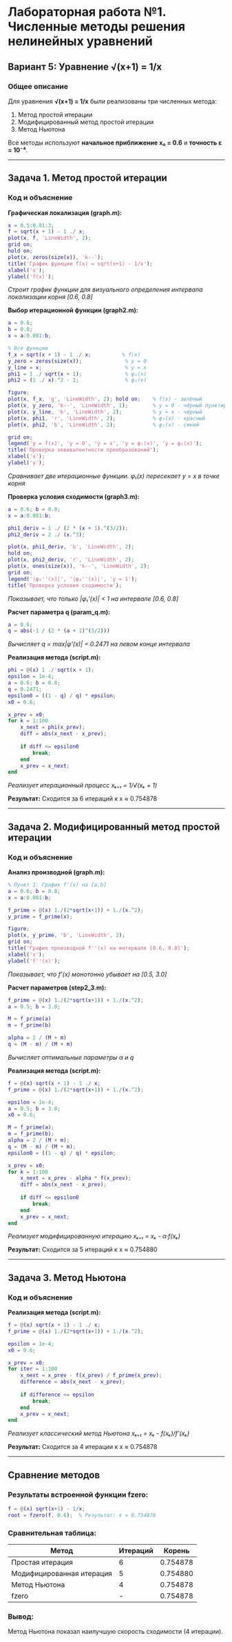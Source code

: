 # Лабораторная работа №1. Численные методы решения нелинейных уравнений
## Вариант 5: Уравнение √(x+1) = 1/x

### Общее описание
Для уравнения **√(x+1) = 1/x** были реализованы три численных метода:
1. Метод простой итерации
2. Модифицированный метод простой итерации  
3. Метод Ньютона

Все методы используют **начальное приближение x₀ = 0.6** и **точность ε = 10⁻⁴**.

---

## Задача 1. Метод простой итерации

### Код и объяснение

**Графическая локализация (graph.m):**
```matlab
x = 0.5:0.01:3;
f = sqrt(x + 1) - 1 ./ x;
plot(x, f, 'LineWidth', 2);
grid on;
hold on;
plot(x, zeros(size(x)), 'k--');
title('График функции f(x) = sqrt(x+1) - 1/x');
xlabel('x');
ylabel('f(x)');
```
*Строит график функции для визуального определения интервала локализации корня [0.6, 0.8]*

**Выбор итерационной функции (graph2.m):**
```matlab
a = 0.6;
b = 0.8;
x = a:0.001:b;

% Все функции
f_x = sqrt(x + 1) - 1 ./ x;          % f(x)
y_zero = zeros(size(x));              % y = 0
y_line = x;                           % y = x
phi1 = 1 ./ sqrt(x + 1);              % φ₁(x)
phi2 = (1 ./ x).^2 - 1;               % φ₂(x)

figure;
plot(x, f_x, 'g', 'LineWidth', 2); hold on;    % f(x) - зелёный
plot(x, y_zero, 'k--', 'LineWidth', 1);        % y = 0 - чёрный пунктир
plot(x, y_line, 'k', 'LineWidth', 2);          % y = x - чёрный
plot(x, phi1, 'r', 'LineWidth', 2);            % φ₁(x) - красный
plot(x, phi2, 'b', 'LineWidth', 2);            % φ₂(x) - синий

grid on;
legend('y = f(x)', 'y = 0', 'y = x', 'y = φ₁(x)', 'y = φ₂(x)');
title('Проверка эквивалентности преобразований');
xlabel('x');
ylabel('y');
```
*Сравнивает две итерационные функции. φ₁(x) пересекает y = x в точке корня*

**Проверка условия сходимости (graph3.m):**
```matlab
a = 0.6; b = 0.8;
x = a:0.001:b;

phi1_deriv = 1 ./ (2 * (x + 1).^(3/2));
phi2_deriv = 2 ./ (x.^3);

plot(x, phi1_deriv, 'b', 'LineWidth', 2);
hold on;
plot(x, phi2_deriv, 'r', 'LineWidth', 2);
plot(x, ones(size(x)), 'k--', 'LineWidth', 2);
grid on;
legend('|φ₁''(x)|', '|φ₂''(x)|', 'y = 1');
title('Проверка условия сходимости');
```
*Показывает, что только |φ₁'(x)| < 1 на интервале [0.6, 0.8]*

**Расчет параметра q (param_q.m):**
```matlab
a = 0.6;
q = abs(-1 / (2 * (a + 1)^(3/2)))
```
*Вычисляет q = max|φ'(x)| = 0.2471 на левом конце интервала*

**Реализация метода (script.m):**
```matlab
phi = @(x) 1 ./ sqrt(x + 1);
epsilon = 1e-4;
a = 0.6; b = 0.8;
q = 0.2471;
epsilon0 = ((1 - q) / q) * epsilon;
x0 = 0.6;

x_prev = x0;
for k = 1:100
    x_next = phi(x_prev);
    diff = abs(x_next - x_prev);
    
    if diff <= epsilon0
        break;
    end
    x_prev = x_next;
end
```
*Реализует итерационный процесс xₖ₊₁ = 1/√(xₖ + 1)*

**Результат:** Сходится за 6 итераций к x ≈ 0.754878

---

## Задача 2. Модифицированный метод простой итерации

### Код и объяснение

**Анализ производной (graph.m):**
```matlab
% Пункт 1: График f'(x) на [a,b]
a = 0.6; b = 0.8;
x = a:0.001:b;

f_prime = @(x) 1./(2*sqrt(x+1)) + 1./(x.^2);
y_prime = f_prime(x);

figure;
plot(x, y_prime, 'b', 'LineWidth', 2);
grid on;
title('График производной f''(x) на интервале [0.6, 0.8]');
xlabel('x');
ylabel('f''(x)');
```
*Показывает, что f'(x) монотонно убывает на [0.5, 3.0]*

**Расчет параметров (step2_3.m):**
```matlab
f_prime = @(x) 1./(2*sqrt(x+1)) + 1./(x.^2);
a = 0.5; b = 3.0;

M = f_prime(a)  
m = f_prime(b)  

alpha = 2 / (M + m)  
q = (M - m) / (M + m)  
```
*Вычисляет оптимальные параметры α и q*

**Реализация метода (script.m):**
```matlab
f = @(x) sqrt(x + 1) - 1 ./ x;
f_prime = @(x) 1./(2*sqrt(x+1)) + 1./(x.^2);

epsilon = 1e-4;
a = 0.5; b = 3.0;
x0 = 0.6;

M = f_prime(a);  
m = f_prime(b);  
alpha = 2 / (M + m);  
q = (M - m) / (M + m);  
epsilon0 = ((1 - q) / q) * epsilon;  

x_prev = x0;
for k = 1:100
    x_next = x_prev - alpha * f(x_prev);
    diff = abs(x_next - x_prev);
    
    if diff <= epsilon0
        break;
    end
    x_prev = x_next;
end
```
*Реализует модифицированную итерацию xₖ₊₁ = xₖ - α·f(xₖ)*

**Результат:** Сходится за 5 итераций к x ≈ 0.754880

---

## Задача 3. Метод Ньютона

### Код и объяснение

**Реализация метода (script.m):**
```matlab
f = @(x) sqrt(x + 1) - 1 ./ x;
f_prime = @(x) 1./(2*sqrt(x+1)) + 1./(x.^2);

epsilon = 1e-4;
x0 = 0.6;

x_prev = x0;
for iter = 1:100
    x_next = x_prev - f(x_prev) / f_prime(x_prev);
    difference = abs(x_next - x_prev);
    
    if difference <= epsilon
        break;
    end
    x_prev = x_next;
end
```
*Реализует классический метод Ньютона xₖ₊₁ = xₖ - f(xₖ)/f'(xₖ)*

**Результат:** Сходится за 4 итерации к x ≈ 0.754878

---

## Сравнение методов

### Результаты встроенной функции fzero:
```matlab
f = @(x) sqrt(x+1) - 1/x;
root = fzero(f, 0.6);  % Результат: x = 0.754878
```

### Сравнительная таблица:
| Метод | Итераций | Корень |
|-------|----------|---------|
| Простая итерация | 6 | 0.754878 |
| Модифицированная итерация | 5 | 0.754880 |
| Метод Ньютона | 4 | 0.754878 |
| fzero | - | 0.754878 |

### Вывод:
Метод Ньютона показал наилучшую скорость сходимости (4 итерации). 
